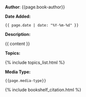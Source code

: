 **Author**: {{page.book-author}}

**Date Added:** 

`{{ page.date | date: "%Y-%m-%d" }}`

**Description:**

{{ content }}

**Topics:** 

{% include topics_list.html %}

**Media Type:** 

`{{page.media-type}}`

{% include bookshelf_citation.html %}